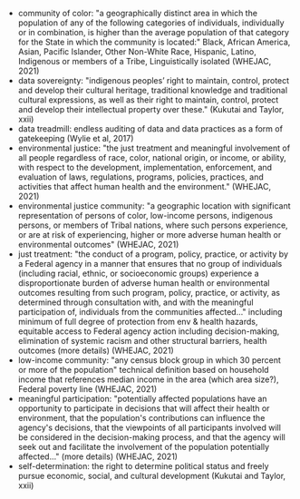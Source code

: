 * community of color: "a geographically distinct area in which the population of any of the following categories of individuals, individually or in combination, is higher than the average population of that category for the State in which the community is located:" Black, African America, Asian, Pacific Islander, Other Non-White Race, Hispanic, Latino, Indigenous or members of a Tribe, Linguistically isolated (WHEJAC, 2021)
* data sovereignty: "indigenous peoples’ right to maintain, control, protect and develop their cultural heritage, traditional knowledge and traditional cultural expressions, as well as their right to maintain, control, protect and develop their intellectual property over these." (Kukutai and Taylor, xxii)
* data treadmill: endless auditing of data and data practices as a form of gatekeeping (Wylie et al, 2017)
* environmental justice: "the just treatment and meaningful involvement of all people regardless of race, color, national origin, or income, or ability, with respect to the development, implementation, enforcement, and evaluation of laws, regulations, programs, policies, practices, and activities that affect human health and the environment." (WHEJAC, 2021)
* environmental justice community: "a geographic location with significant representation of persons of color, low-income persons, indigenous persons, or members of Tribal nations, where such persons experience, or are at risk of experiencing, higher or more adverse human health or environmental outcomes" (WHEJAC, 2021)
* just treatment: "the conduct of a program, policy, practice, or activity by a Federal agency in a manner that ensures that no group of individuals (including racial, ethnic, or socioeconomic groups) experience a disproportionate burden of adverse human health or environmental outcomes resulting from such program, policy, practice, or activity, as determined through consultation with, and with the meaningful participation of, individuals from the communities affected..." including minimum of full degree of protection from env & health hazards, equitable access to Federal agency action including decision-making, elimination of systemic racism and other structural barriers, health outcomes (more details) (WHEJAC, 2021)
* low-income community: "any census block group in which 30 percent or more of the population" technical definition based on household income that references median income in the area (which area size?), Federal poverty line (WHEJAC, 2021)
* meaningful participation: "potentially affected populations have an opportunity to participate in decisions that will affect their health or environment, that the population's contributions can influence the agency's decisions, that the viewpoints of all participants involved will be considered in the decision-making process, and that the agency will seek out and facilitate the involvement of the population potentially affected..." (more details) (WHEJAC, 2021)
* self-determination: the right to determine political status and freely pursue economic, social, and cultural development (Kukutai and Taylor, xxii)
